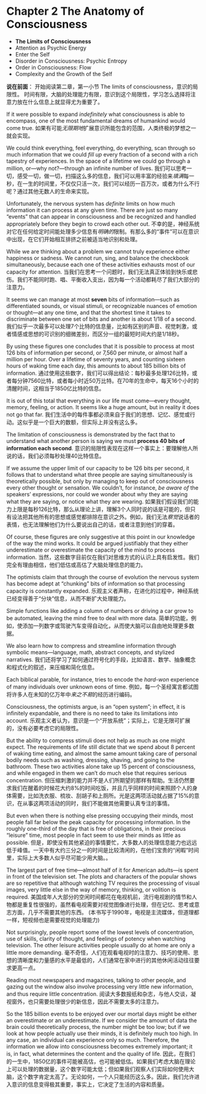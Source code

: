 # Chapter 2 The Anatomy of Consciousness
* **The Limits of Consciousness** 
* Attention as Psychic Energy
* Enter the Self 
* Disorder in Consciousness: Psychic Entropy 
* Order in Consciousness: Flow 
* Complexity and the Growth of the Self 

**说在前面**：
开始阅读第二章，第一小节 The limits of consciousness，意识的局限性。
时间有限，大脑的处理能力有限，意识到这个局限性，学习怎么选择将注意力放在什么信息上就显得尤为重要了。

If it were possible to expand *indefinitely* what consciousness is able to encompass, one of the most fundamental dreams of humankind would come true.
如果有可能*无限期地*扩展意识所能包含的范围，人类终极的梦想之一就会实现。

We could think everything, feel everything, do everything, scan through so much information that we could *fill up* every fraction of a second with a rich tapestry of experiences. In the space of a lifetime we could go through a million, or—why not?—through an infinite number of lives.
我们可以思考一切，感受一切，做一切，扫描这么多的信息，我们可以用丰富的经验来*填满*每一秒，在一生的时间里，不仅仅只活一次，我们可以经历一百万次，或者为什么不行呢？通过其他无数人的生命来实现。

Unfortunately, the nervous system has *definite* limits on how much information it can process at any given time. There are just so many “events” that can appear in consciousness and be recognized and handled appropriately before they begin to crowd each other out. 
不幸的是，神经系统对它在任何给定时间能处理多少信息有*明确的*限制。有那么多的“事件”可以在意识中出现，在它们开始相互排挤之前被适当地识别和处理。

While we are thinking about a problem we cannot truly experience either happiness or sadness. We cannot run, sing, and balance the checkbook simultaneously, because each one of these activities exhausts most of our capacity for attention.
当我们在思考一个问题时，我们无法真正体验到快乐或悲伤。我们不能同时跑、唱、平衡收入支出，因为每一个活动都耗尽了我们大部分的注意力。

It seems we can manage at most **seven** bits of information—such as differentiated sounds, or visual stimuli, or recognizable nuances of emotion or thought—at any one time, and that the shortest time it takes to discriminate between one set of bits and another is about 1/18 of a second. 
我们似乎一次最多可以处理7个比特的信息量，比如有区别的声音、视觉刺激，或者情感或思想的可识别的细微差别，而区分一组的最短时间大约是1/18秒。

By using these figures one concludes that it is possible to process at most 126 bits of information per second, or 7,560 per minute, or almost half a million per hour. Over a lifetime of seventy years, and counting sixteen hours of waking time each day, this amounts to about 185 billion bits of information. 
通过使用这些数字，我们可以得出结论：每秒最多处理126比特，或者每分钟7560比特，或者每小时近50万比特。在70年的生命中，每天16个小时的清醒时间，这相当于1850亿比特的信息。

It is out of this total that everything in our life must come—every thought, memory, feeling, or action. It seems like a huge amount, but in reality it does not go that far.
我们生活中的每件事都必须来自于我们的思想、记忆、感觉或行动。这似乎是一个巨大的数额，但实际上并没有这么多。

The limitation of consciousness is demonstrated by the fact that to understand what another person is saying we must **process 40 bits of information each second**. 
意识的局限性表现在这样一个事实上：要理解他人所说的话，我们必须每秒处理40比特信息。

If we assume the upper limit of our capacity to be 126 bits per second, it follows that to understand what three people are saying simultaneously is theoretically possible, but only by managing to keep out of consciousness every other thought or sensation. We couldn’t, for instance, *be aware of* the speakers’ expressions, nor could we wonder about why they are saying what they are saying, or notice what they are wearing.
如果我们假设我们的能力上限是每秒126比特，那么从理论上讲，理解3个人同时说的话是可能的，但只有设法把其他所有的思想或感觉都排除在意识之外。例如，我们无法*察觉*说话者的表情，也无法理解他们为什么要说出自己的话，或者注意到他们的穿着。

Of course, these figures are only suggestive at this point in our knowledge of the way the mind works. It could be argued justifiably that they either underestimate or overestimate the capacity of the mind to process information.
当然，这些数字目前仅在我们对思维方式的认识上具有启发性。我们完全有理由相信，他们低估或高估了大脑处理信息的能力。

 The optimists claim that through the course of evolution the nervous system has become adept at “chunking” bits of information so that processing capacity is constantly expanded. 
乐观主义者声称，在进化的过程中，神经系统已经变得善于“分块”信息，从而不断扩大处理能力。

Simple functions like adding a column of numbers or driving a car grow to be automated, leaving the mind free to deal with more data. 
简单的功能，例如，使添加一列数字或驾驶汽车变得自动化，从而使大脑可以自由地处理更多数据。

We also learn how to compress and streamline information through symbolic means—language, math, abstract concepts, and stylized narratives. 
我们还将学习了如何通过符号化的手段，比如语言、数学、抽象概念和程式化的叙述，来压缩和简化信息。

Each biblical parable, for instance, tries to encode the *hard-won* experience of many individuals over unknown eons of time. 
例如，每一个圣经寓言都试图将许多人在未知的亿万年中*来之不易*的经历进行编码。

Consciousness, the optimists argue, is an “open system”; in effect, it is infinitely expandable, and there is no need to take its limitations into account.
乐观主义者认为，意识是一个“开放系统”；实际上，它是无限可扩展的，没有必要考虑它的局限性。

But the ability to compress stimuli does not help as much as one might expect. The requirements of life still dictate that we spend about 8 percent of waking time eating, and almost the same amount taking care of personal bodily needs such as washing, dressing, shaving, and going to the bathroom. These two activities alone take up 15 percent of consciousness, and while engaged in them we can’t do much else that requires serious concentration. 
但压缩刺激的能力并不是人们所期望的那样有帮助。生活仍然要求我们在醒着的时候花大约8%的时间吃饭，并且几乎同样的时间来照顾个人的身体需要，比如洗衣服、梳妆、刮胡子和上厕所。光是这两项活动就占据了15%的意识，在从事这两项活动的同时，我们不能做其他需要认真专注的事情。

But even when there is nothing else pressing occupying their minds, most people fall far below the peak capacity for processing information. In the roughly one-third of the day that is free of obligations, in their precious “leisure” time, most people in fact seem to use their minds as little as possible. 
但是，即使没有其他紧迫的事情要忙，大多数人的处理信息能力也远远低于峰值。一天中有大约三分之一的时间是比较清闲的，在他们宝贵的“闲暇”时间里，实际上大多数人似乎尽可能少用大脑。。

The largest part of free time—almost half of it for American adults—is spent in front of the television set. The plots and characters of the popular shows are so repetitive that although watching TV requires the processing of visual images, very little else in the way of memory, thinking, or volition is required. 
美国成年人大部分的空闲时间都花在电视机前，流行电视剧的情节和人物都是重复性很强的，虽然看电视需要对视觉图像进行处理，但在记忆、思考或意志方面，几乎不需要其他的东西。
(本书写于1990年，电视是主流媒体，但道理都一样，短视频也是需要视觉的处理能力)

Not surprisingly, people report some of the lowest levels of concentration, use of skills, clarity of thought, and feelings of potency when watching television. The other leisure activities people usually do at home are only a little more demanding. 
毫不奇怪，人们在观看电视时的注意力、技巧的使用、思想的清晰度和力量感的水平是最低的，人们通常在家中进行的其他休闲活动往往要求更高一点。

Reading most newspapers and magazines, talking to other people, and gazing out the window also involve processing very little new information, and thus require little concentration.
阅读大多数报纸和杂志，与他人交谈，凝视窗外，也只需要处理很少的新信息，因此不需要太多的注意力。

So the 185 billion events to be enjoyed over our mortal days might be either an overestimate or an underestimate. If we consider the amount of data the brain could theoretically process, the number might be too low; but if we look at how people actually use their minds, it is definitely much too high. In any case, an individual can experience only so much. Therefore, the information we allow into consciousness becomes extremely important; it is, in fact, what determines the content and the quality of life.
因此，在我们的一生中，1850亿的事件可能被高估，也可能被低估。如果我们考虑大脑在理论上可以处理的数据量，这个数字可能太低；但如果我们观察人们实际如何使用大脑，这个数字肯定太高了。无论如何，一个人只能经历这么多。因此，我们允许进入意识的信息变得极其重要，事实上，它决定了生活的内容和质量。

